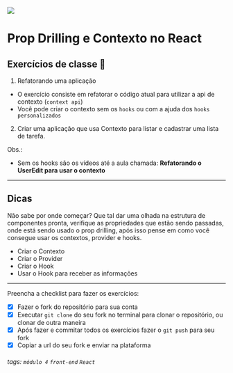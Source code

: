 ![](https://i.imgur.com/xG74tOh.png)

# Prop Drilling e Contexto no React



## Exercícios de classe 🏫
1. Refatorando uma aplicação
  - O exercício consiste em refatorar o código atual para utilizar a api de contexto (`context api`)
  - Você pode criar o contexto sem os `hooks` ou com a ajuda dos `hooks personalizados`

2. Criar uma aplicação que usa Contexto para listar e cadastrar uma lista de tarefa.

Obs.: 
  - Sem os hooks são os vídeos até a aula chamada: **Refatorando o UserEdit para usar o contexto**

---

## Dicas
Não sabe por onde começar? Que tal dar uma olhada na estrutura de componentes pronta, verifique as propriedades que estão sendo passadas, onde está sendo usado o prop drilling, após isso pense em como você consegue usar os contextos, provider e hooks.

- Criar o Contexto
- Criar o Provider
- Criar o Hook
- Usar o Hook para receber as informações

----

Preencha a checklist para fazer os exercícios:

-   [x] Fazer o fork do repositório para sua conta
-   [x] Executar `git clone` do seu fork no terminal para clonar o repositório, ou clonar de outra maneira
-   [x] Após fazer e commitar todos os exercícios fazer o `git push` para seu fork
-   [x] Copiar a url do seu fork e enviar na plataforma

###### tags: `módulo 4` `front-end` `React`

